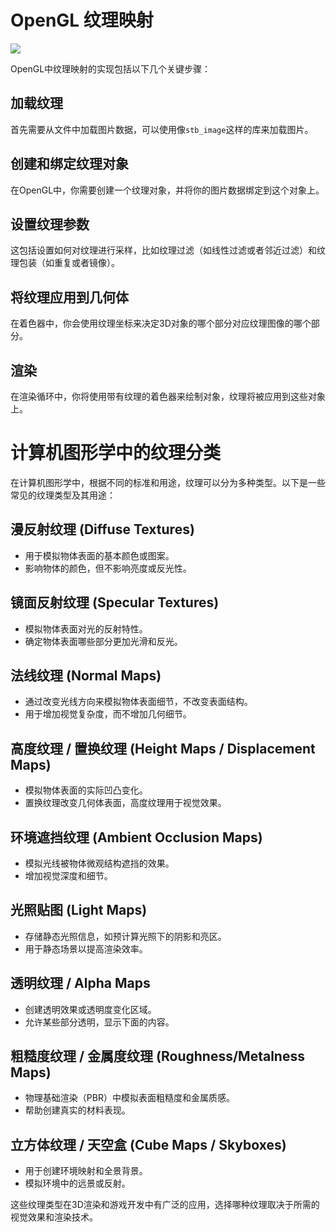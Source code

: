# OpenGL 纹理映射

<img src ="../photo/Torus1.png">

OpenGL中纹理映射的实现包括以下几个关键步骤：

## 加载纹理

首先需要从文件中加载图片数据，可以使用像`stb_image`这样的库来加载图片。

## 创建和绑定纹理对象

在OpenGL中，你需要创建一个纹理对象，并将你的图片数据绑定到这个对象上。

## 设置纹理参数

这包括设置如何对纹理进行采样，比如纹理过滤（如线性过滤或者邻近过滤）和纹理包装（如重复或者镜像）。

## 将纹理应用到几何体

在着色器中，你会使用纹理坐标来决定3D对象的哪个部分对应纹理图像的哪个部分。

## 渲染

在渲染循环中，你将使用带有纹理的着色器来绘制对象，纹理将被应用到这些对象上。



# 计算机图形学中的纹理分类

在计算机图形学中，根据不同的标准和用途，纹理可以分为多种类型。以下是一些常见的纹理类型及其用途：

## 漫反射纹理 (Diffuse Textures)
- 用于模拟物体表面的基本颜色或图案。
- 影响物体的颜色，但不影响亮度或反光性。

## 镜面反射纹理 (Specular Textures)
- 模拟物体表面对光的反射特性。
- 确定物体表面哪些部分更加光滑和反光。

## 法线纹理 (Normal Maps)
- 通过改变光线方向来模拟物体表面细节，不改变表面结构。
- 用于增加视觉复杂度，而不增加几何细节。

## 高度纹理 / 置换纹理 (Height Maps / Displacement Maps)
- 模拟物体表面的实际凹凸变化。
- 置换纹理改变几何体表面，高度纹理用于视觉效果。

## 环境遮挡纹理 (Ambient Occlusion Maps)
- 模拟光线被物体微观结构遮挡的效果。
- 增加视觉深度和细节。

## 光照贴图 (Light Maps)
- 存储静态光照信息，如预计算光照下的阴影和亮区。
- 用于静态场景以提高渲染效率。

## 透明纹理 / Alpha Maps
- 创建透明效果或透明度变化区域。
- 允许某些部分透明，显示下面的内容。

## 粗糙度纹理 / 金属度纹理 (Roughness/Metalness Maps)
- 物理基础渲染（PBR）中模拟表面粗糙度和金属质感。
- 帮助创建真实的材料表现。

## 立方体纹理 / 天空盒 (Cube Maps / Skyboxes)
- 用于创建环境映射和全景背景。
- 模拟环境中的远景或反射。

这些纹理类型在3D渲染和游戏开发中有广泛的应用，选择哪种纹理取决于所需的视觉效果和渲染技术。
